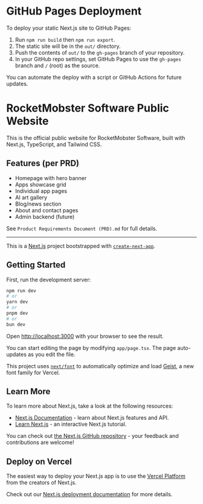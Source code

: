 # GitHub Pages Deployment

To deploy your static Next.js site to GitHub Pages:

1. Run `npm run build` then `npm run export`.
2. The static site will be in the `out/` directory.
3. Push the contents of `out/` to the `gh-pages` branch of your repository.
4. In your GitHub repo settings, set GitHub Pages to use the `gh-pages` branch and `/` (root) as the source.

You can automate the deploy with a script or GitHub Actions for future updates.
# RocketMobster Software Public Website

This is the official public website for RocketMobster Software, built with Next.js, TypeScript, and Tailwind CSS.

## Features (per PRD)
- Homepage with hero banner
- Apps showcase grid
- Individual app pages
- AI art gallery
- Blog/news section
- About and contact pages
- Admin backend (future)

See `Product Requirements Document (PRD).md` for full details.

---

This is a [Next.js](https://nextjs.org) project bootstrapped with [`create-next-app`](https://nextjs.org/docs/app/api-reference/cli/create-next-app).

## Getting Started

First, run the development server:

```bash
npm run dev
# or
yarn dev
# or
pnpm dev
# or
bun dev
```

Open [http://localhost:3000](http://localhost:3000) with your browser to see the result.

You can start editing the page by modifying `app/page.tsx`. The page auto-updates as you edit the file.

This project uses [`next/font`](https://nextjs.org/docs/app/building-your-application/optimizing/fonts) to automatically optimize and load [Geist](https://vercel.com/font), a new font family for Vercel.

## Learn More

To learn more about Next.js, take a look at the following resources:

- [Next.js Documentation](https://nextjs.org/docs) - learn about Next.js features and API.
- [Learn Next.js](https://nextjs.org/learn) - an interactive Next.js tutorial.

You can check out [the Next.js GitHub repository](https://github.com/vercel/next.js) - your feedback and contributions are welcome!

## Deploy on Vercel

The easiest way to deploy your Next.js app is to use the [Vercel Platform](https://vercel.com/new?utm_medium=default-template&filter=next.js&utm_source=create-next-app&utm_campaign=create-next-app-readme) from the creators of Next.js.

Check out our [Next.js deployment documentation](https://nextjs.org/docs/app/building-your-application/deploying) for more details.
